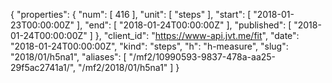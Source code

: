 {
  "properties": {
    "num": [
      416
    ],
    "unit": [
      "steps"
    ],
    "start": [
      "2018-01-23T00:00:00Z"
    ],
    "end": [
      "2018-01-24T00:00:00Z"
    ],
    "published": [
      "2018-01-24T00:00:00Z"
    ]
  },
  "client_id": "https://www-api.jvt.me/fit",
  "date": "2018-01-24T00:00:00Z",
  "kind": "steps",
  "h": "h-measure",
  "slug": "2018/01/h5na1",
  "aliases": [
    "/mf2/10990593-9837-478a-aa25-29f5ac2741a1/",
    "/mf2/2018/01/h5na1"
  ]
}

